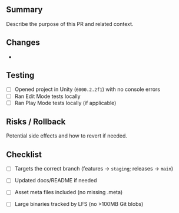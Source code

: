 ## Summary

Describe the purpose of this PR and related context.

## Changes

- 

## Testing

- [ ] Opened project in Unity (`6000.2.2f1`) with no console errors
- [ ] Ran Edit Mode tests locally
- [ ] Ran Play Mode tests locally (if applicable)

## Risks / Rollback

Potential side effects and how to revert if needed.

## Checklist

- [ ] Targets the correct branch (features -> `staging`; releases -> `main`)
- [ ] Updated docs/README if needed
- [ ] Asset meta files included (no missing .meta)
- [ ] Large binaries tracked by LFS (no >100MB Git blobs)

